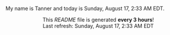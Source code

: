 My name is Tanner and today is Sunday, August 17, 2:33 AM EDT.

<p align="center">This <i>README</i> file is generated <b>every 3 hours</b>!</br>Last refresh: Sunday, August 17, 2:33 AM EDT<br /></p>
